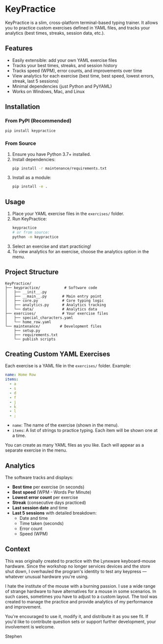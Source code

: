 # KeyPractice

KeyPractice is a slim, cross-platform terminal-based typing trainer. It allows you to practice custom exercises defined in YAML files, and tracks your analytics (best times, streaks, session data, etc.).

## Features
- Easily extensible: add your own YAML exercise files
- Tracks your best times, streaks, and session history
- Tracks speed (WPM), error counts, and improvements over time
- View analytics for each exercise (best time, best speed, lowest errors, streak, last 5 sessions)
- Minimal dependencies (just Python and PyYAML)
- Works on Windows, Mac, and Linux

## Installation

### From PyPI (Recommended)
```sh
pip install keypractice
```

### From Source
1. Ensure you have Python 3.7+ installed.
2. Install dependencies:
   ```sh
   pip install -r maintenance/requirements.txt
   ```
3. Install as a module:
   ```sh
   pip install -e .
   ```

## Usage

1. Place your YAML exercise files in the `exercises/` folder.
2. Run KeyPractice:
   ```sh
   keypractice
   # or from source:
   python -m keypractice
   ```
3. Select an exercise and start practicing!
4. To view analytics for an exercise, choose the analytics option in the menu.

## Project Structure

```
KeyPractice/
├── keypractice/           # Software code
│   ├── __init__.py
│   ├── __main__.py       # Main entry point
│   ├── core.py           # Core typing logic
│   ├── analytics.py      # Analytics tracking
│   └── data/             # Analytics data
├── exercises/            # Your exercise files
│   ├── special_characters.yaml
│   └── home_row.yaml
└── maintenance/         # Development files
    ├── setup.py
    ├── requirements.txt
    └── publish scripts
```

## Creating Custom YAML Exercises

Each exercise is a YAML file in the `exercises/` folder. Example:

```yaml
name: Home Row
items:
  - a
  - s
  - d
  - f
  - j
  - k
  - l
  - ;
```

- `name`: The name of the exercise (shown in the menu).
- `items`: A list of strings to practice typing. Each item will be shown one at a time.

You can create as many YAML files as you like. Each will appear as a separate exercise in the menu.

## Analytics
The software tracks and displays:
- **Best time** per exercise (in seconds)
- **Best speed** (WPM - Words Per Minute)
- **Lowest error count** per exercise
- **Streak** (consecutive days practiced)
- **Last session date** and time
- **Last 5 sessions** with detailed breakdown:
  - Date and time
  - Time taken (seconds)
  - Error count
  - Speed (WPM)

## Context
This was originally created to practice with the Lynxware keyboard-mouse hardware. Since the workshop no longer services devices and the store shut down, I overhauled the program's identity to test any keypress — whatever unusual hardware you're using.

 I hate the institute of the mouse with a burning passion. I use a wide range of strange hardware to have alternatives for a mouse in some scenarios. In such cases, sometimes you have to adjust to a custom layout. The tool was created to manage the practice and provide analytics of my performance and improvement.

You're encouraged to use it, modify it, and distribute it as you see fit. If you'd like to contribute question sets or support further development, your involvement is welcome.

Stephen